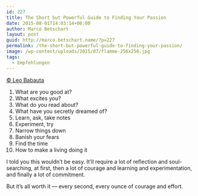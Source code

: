```yaml
---
id: 227
title: The Short but Powerful Guide to Finding Your Passion
date: 2015-08-01T14:03:14+00:00
author: Marco Betschart
layout: post
guid: http://marco.betschart.name/?p=227
permalink: /the-short-but-powerful-guide-to-finding-your-passion/
image: /wp-content/uploads/2015/07/flamme-256x256.jpg
tags:
  - Empfehlungen
---
```

[© Leo Babauta](http://zenhabits.net/the-short-but-powerful-guide-to-finding-your-passion/)

  1. What are you good at?
  2. What excites you?
  3. What do you read about?
  4. What have you secretly dreamed of?
  5. Learn, ask, take notes
  6. Experiment, try
  7. Narrow things down
  8. Banish your fears
  9. Find the time
 10. How to make a living doing it

I told you this wouldn’t be easy. It’ll require a lot of reflection and soul-searching, at first, then a lot of courage and learning and experimentation, and finally a lot of commitment.

But it’s all worth it — every second, every ounce of courage and effort.